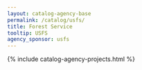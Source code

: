 ```yaml
---
layout: catalog-agency-base
permalink: /catalog/usfs/
title: Forest Service
tooltip: USFS
agency_sponsor: usfs
---
```


{% include catalog-agency-projects.html %}